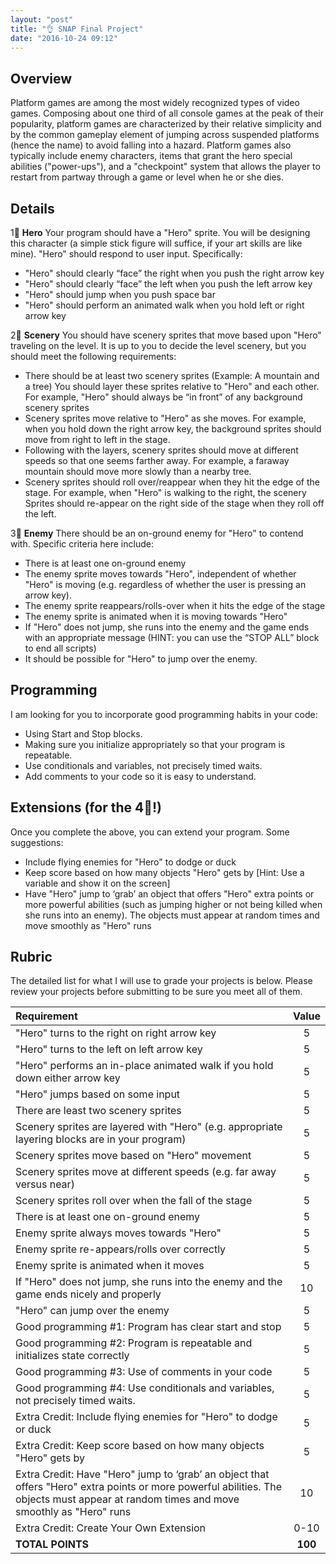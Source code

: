 ```yaml
---
layout: "post"
title: "👌 SNAP Final Project"
date: "2016-10-24 09:12"
---
```


## Overview
Platform games are among the most widely recognized types of video games. Composing about one third of all console games at the peak of their popularity, platform games are characterized by their relative simplicity and by the common gameplay element of jumping across suspended platforms (hence the name) to avoid falling into a hazard. Platform games also typically include enemy characters, items that grant the hero special abilities ("power-ups"), and a "checkpoint" system that allows the player to restart from partway through a game or level when he or she dies.

## Details
1⃣ **Hero** Your program should have a "Hero" sprite. You will be designing this character (a simple stick figure will suffice, if your art skills are like mine). "Hero" should respond to user input. Specifically:

- "Hero" should clearly “face” the right when you push the right arrow key
- "Hero" should clearly “face” the left when you push the left arrow key
- "Hero" should jump when you push space bar
- "Hero" should perform an animated walk when you hold left or right arrow key

2⃣ **Scenery** You should have scenery sprites that move based upon "Hero" traveling on the level. It is up to you to decide the level scenery, but you should meet the following requirements:

- There should be at least two scenery sprites (Example: A mountain and a tree)
You should layer these sprites relative to "Hero" and each other. For example, "Hero" should always be “in front” of any background scenery sprites
- Scenery sprites move relative to "Hero" as she moves. For example, when you hold down the right arrow key, the background sprites should move from right to left in the stage.
- Following with the layers, scenery sprites should move at different speeds so that one seems farther away. For example, a faraway mountain should move more slowly than a nearby tree.
- Scenery sprites should roll over/reappear when they hit the edge of the stage. For example, when "Hero" is walking to the right, the scenery Sprites should re-appear on the right side of the stage when they roll off the left.

3⃣ **Enemy** There should be an on-ground enemy for "Hero" to contend with. Specific criteria here include:

- There is at least one on-ground enemy
- The enemy sprite moves towards "Hero", independent of whether "Hero" is moving (e.g. regardless of whether the user is pressing an arrow key).
- The enemy sprite reappears/rolls-over when it hits the edge of the stage
- The enemy sprite is animated when it is moving towards "Hero"
- If "Hero" does not jump, she runs into the enemy and the game ends with an appropriate message (HINT: you can use the “STOP ALL” block to end all scripts)
- It should be possible for "Hero" to jump over the enemy.

## Programming
I am looking for you to incorporate good programming habits in your code:

- Using Start and Stop blocks.
- Making sure you initialize appropriately so that your program is repeatable.
- Use conditionals and variables, not precisely timed waits.
- Add comments to your code so it is easy to understand.

## Extensions (for the 4⃣!)
Once you complete the above, you can extend your program. Some suggestions:

- Include flying enemies for "Hero" to dodge or duck
- Keep score based on how many objects "Hero" gets by [Hint: Use a variable and show it on the screen]
- Have "Hero" jump to ‘grab’ an object that offers "Hero" extra points or more powerful abilities (such as jumping higher or not being killed when she runs into an enemy). The objects must appear at random times and move smoothly as "Hero" runs

## Rubric
The detailed list for what I will use to grade your projects is below. Please review your projects before submitting to be sure you meet all of them.

| Requirement	|  Value  |
|:--|:--:|
| "Hero" turns to the right on right arrow key	|  5  |
| "Hero" turns to the left on left arrow key	|  5  |
| "Hero" performs an in-place animated walk if you hold down either arrow key	|  5  |
| "Hero" jumps based on some input	|  5  |
| There are least two scenery sprites	|  5  |
| Scenery sprites are layered with "Hero" (e.g. appropriate layering blocks are in your program)	|  5  |
| Scenery sprites move based on "Hero" movement	|  5  |
| Scenery sprites move at different speeds (e.g. far away versus near)	|  5  |
| Scenery sprites roll over when the fall of the stage	|  5  |
| There is at least one on-ground enemy	|  5  |
| Enemy sprite always moves towards "Hero"	|  5  |
| Enemy sprite re-appears/rolls over correctly	|  5  |
| Enemy sprite is animated when it moves	|  5  |
| If "Hero" does not jump, she runs into the enemy and the game ends nicely and properly	|  10  |
| "Hero" can jump over the enemy	|  5  |
| Good programming #1: Program has clear start and stop	|  5  |
| Good programming #2: Program is repeatable and initializes state correctly	|  5  |
| Good programming #3: Use of comments in your code	|  5  |
| Good programming #4: Use conditionals and variables, not precisely timed waits.	|  5  |
| Extra Credit: Include flying enemies for "Hero" to dodge or duck	|  5  |
| Extra Credit: Keep score based on how many objects "Hero" gets by	|  5  |
| Extra Credit: Have "Hero" jump to ‘grab’ an object that offers "Hero" extra points or more powerful abilities. The objects must appear at random  times and move smoothly as "Hero" runs	|  10  |
| Extra Credit: Create Your Own Extension	| 0-10  |
| **TOTAL POINTS**	| **100**   |
